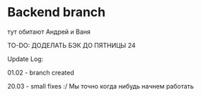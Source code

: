 # Backend branch
тут обитают Андрей и Ваня


TO-DO:
ДОДЕЛАТЬ БЭК ДО ПЯТНИЦЫ 24

Update Log:

01.02 - branch created

20.03 - small fixes :/ Мы точно когда нибудь начнем работать